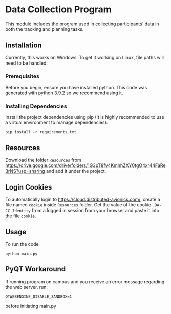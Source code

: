 # Data Collection Program
This module includes the program used in collecting participants' data in both the tracking and planning tasks.

## Installation

Currently, this works on Windows. To get it working on Linux, file paths will need to be handled.

### Prerequisites

Before you begin, ensure you have installed python. This code was generated with python 3.9.2 so we recommend using it.

### Installing Dependencies 

Install the project dependencies using pip (It is highly recommended to use a virtual environment to manage dependencies):

```
pip install -r requirements.txt
```

## Resources

Download the folder `Resources` from https://drive.google.com/drive/folders/1G3pT8fv4KmhhZXY0tgO4xr44FaRe3rNS?usp=sharing and add it under the project.

## Login Cookies

To automatically login to https://cloud.distributed-avionics.com/, create a file named `cookie` inside `Resources` folder. Get the value of the cookie `.DA-CC-Identity` from a logged in session from your browser and paste it into the file `cookie`.

## Usage

To run the code
```
python main.py
```

## PyQT Workaround
If running program on campus and you receive an error message regarding the web server, run:
```
QTWEBENGINE_DISABLE_SANDBOX=1
```
before initiating main.py
